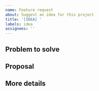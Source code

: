 ```yaml
---
name: Feature request
about: Suggest an idea for this project
title: '[IDEA] '
labels: idea
assignees: ''
---
```


## Problem to solve

<!-- Is your feature request related to a problem?
Provide a clear and concise description of what the problem is. Ex. I'm always frustrated when [...]
 -->

## Proposal

<!-- Describe the feature/solution you'd like.
A clear and concise description of what you want to happen. -->

## More details

<!-- Add any other notes or screenshots about the feature request here. -->
